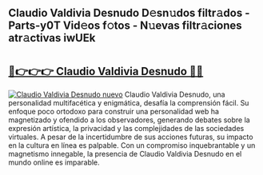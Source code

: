 ## Claudio Valdivia Desnudo D𝚎sn𝚞dos filtr𝚊dos - Parts-y0T Vid𝚎os f𝚘tos - N𝚞evas filtr𝚊ciones atr𝚊ctivas iwUEk

# <h2><a href="http://mbav43o.tromn.icu/?c=Claudio+Valdivia+Desnudo">🔗👉👉👉 Claudio Valdivia Desnudo 🔗🔗</a></h2>

[![Claudio Valdivia Desnudo nuevo](https://i.imgur.com/pEAQMta.gif)](http://mbav43o.tromn.icu/?c=Claudio+Valdivia+Desnudo)
Claudio Valdivia Desnudo, una personalidad multifacética y enigmática, desafía la comprensión fácil. Su enfoque poco ortodoxo para construir una personalidad web ha magnetizado y ofendido a los observadores, generando debates sobre la expresión artística, la privacidad y las complejidades de las sociedades virtuales. A pesar de la incertidumbre de sus acciones futuras, su impacto en la cultura en línea es palpable. Con un compromiso inquebrantable y un magnetismo innegable, la presencia de Claudio Valdivia Desnudo en el mundo online es imparable.
